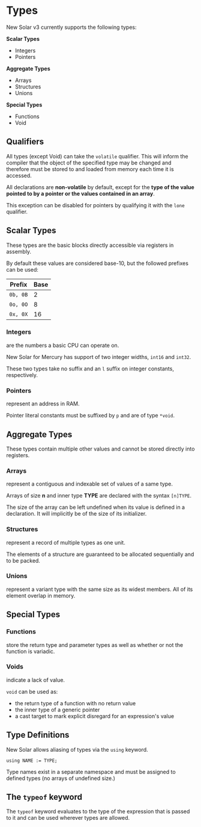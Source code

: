 # Types #

New Solar v3 currently supports the following types:

**Scalar Types**
- Integers
- Pointers

**Aggregate Types**
- Arrays
- Structures
- Unions

**Special Types**
- Functions
- Void

## Qualifiers ##

All types (except Void) can take the `volatile` qualifier. This will inform the compiler that the object of the specified type may be changed and therefore must be stored to and loaded from memory each time it is accessed.

All declarations are **non-volatile** by default, except for the **type of the value pointed to by a pointer or the values contained in an array**.

This exception can be disabled for pointers by qualifying it with the `lone` qualifier.

## Scalar Types ##

These types are the basic blocks directly accessible via registers in assembly.

By default these values are considered base-10, but the followed prefixes can be used:

|Prefix|Base|
|------|----|
|`0b, 0B`|2|
|`0o, 0O`|8|
|`0x, 0X`|16|

### Integers ###
are the numbers a basic CPU can operate on.

New Solar for Mercury has support of two integer widths, `int16` and `int32`.

These two types take no suffix and an `l` suffix on integer constants, respectively.

### Pointers ###
represent an address in RAM.

Pointer literal constants must be suffixed by `p` and are of type `*void`.

## Aggregate Types ##

These types contain multiple other values and cannot be stored directly into registers.

### Arrays ###
represent a contiguous and indexable set of values of a same type.

Arrays of size **n** and inner type **TYPE** are declared with the syntax `[n]TYPE`.

The size of the array can be left undefined when its value is defined in a declaration. It will implicitly be of the size of its initializer.

### Structures ###
represent a record of multiple types as one unit.

The elements of a structure are guaranteed to be allocated sequentially and to be packed.

### Unions ###
represent a variant type with the same size as its widest members. All of its element overlap in memory.

## Special Types ##

### Functions ###
store the return type and parameter types as well as whether or not the function is variadic.

### Voids ###
indicate a lack of value.

`void` can be used as:
- the return type of a function with no return value
- the inner type of a generic pointer
- a cast target to mark explicit disregard for an expression's value

## Type Definitions ##

New Solar allows aliasing of types via the `using` keyword.

```
using NAME := TYPE;
```

Type names exist in a separate namespace and must be assigned to defined types (no arrays of undefined size.)

## The `typeof` keyword ##

The `typeof` keyword evaluates to the type of the expression that is passed to it and can be used wherever types are allowed.
